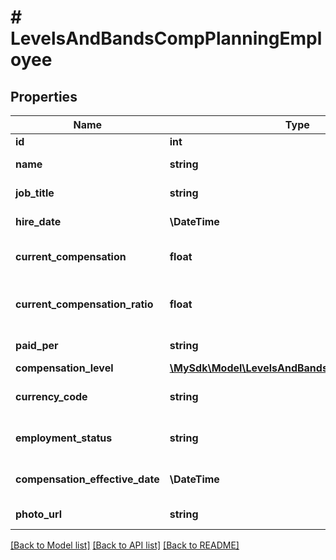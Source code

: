 # # LevelsAndBandsCompPlanningEmployee

## Properties

Name | Type | Description | Notes
------------ | ------------- | ------------- | -------------
**id** | **int** | Employee id | [optional]
**name** | **string** | Employee name | [optional]
**job_title** | **string** | Employee job title | [optional]
**hire_date** | **\DateTime** | Employee hire date | [optional]
**current_compensation** | **float** | Employee current compensation | [optional]
**current_compensation_ratio** | **float** | Employee current compensation ratio | [optional]
**paid_per** | **string** | Employee paid per | [optional]
**compensation_level** | [**\MySdk\Model\LevelsAndBandsCompPlanningLevel**](LevelsAndBandsCompPlanningLevel.md) |  | [optional]
**currency_code** | **string** | Employee currency code | [optional]
**employment_status** | **string** | Employee employement status | [optional]
**compensation_effective_date** | **\DateTime** | Employee compensation effective date | [optional]
**photo_url** | **string** | Employee photo url | [optional]

[[Back to Model list]](../../README.md#models) [[Back to API list]](../../README.md#endpoints) [[Back to README]](../../README.md)
